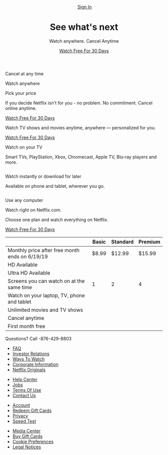 <html>
<head>
<meta charset="UTF-8">
<meta name="viewport" content ="width=device-width, initial-scale=1.0">
<script src="https://kit.fontawesome.com/f16558b854.js" crossorigin="anonymous"></script>
<link href="https://kit-free.fontawesome.com/releases/latest/css/free-v4-shims.min.css" media="all" rel="stylesheet">
<link href="https://kit-free.fontawesome.com/releases/latest/css/free-v4-font-face.min.css" media="all" rel="stylesheet">
<link href="https://kit-free.fontawesome.com/releases/latest/css/free.min.css" media="all" rel="stylesheet">
<link rel="stylesheet" href="css/styles.css">
<style type="text/css">:root span[data-component-type="s-ads-metrics"], :root script[src^="http://free-shoutbox.net/app/webroot/shoutbox/sb.php?shoutbox="] + #freeshoutbox_content, :root input[onclick^="window.open('http://www.friendlyduck.com/"], :root input[onclick^="window.open('http://www.FriendlyDuck.com/"], :root iframe[src^="http://static.mozo.com.au/strips/"], :root iframe[name^="google_ads_iframe"], :root iframe[id^="google_ads_iframe"], :root div[role="navigation"] + c-wiz > div > .kxhcC, :root div[jscontroller="U835zd"] + c-wiz[jsrenderer="YnuqN"], :root div[itemtype="http://www.schema.org/WPAdBlock"], :root div[id^="zergnet-widget"], :root div[id^="yandex_ad"], :root div[id^="tms-ad-dfp-"], :root div[id^="q1-adset-"], :root div[id^="mainads"], :root div[id^="google_dfp_"], :root div[id^="google_ads_iframe_"], :root div[id^="dmRosAdWrapper"], :root div[id^="div_openx_ad_"], :root div[id^="div-gpt-ad"], :root div[id^="div-adtech-ad-"], :root div[id^="div-ads-"], :root div[id^="dfp-ad-"], :root div[id^="crt-"][style], :root div[id^="cns_ads_"], :root div[id^="block-views-topheader-ad-block-"], :root div[id^="advt-"], :root div[id^="adspot-"], :root div[itemtype="http://schema.org/WPAdBlock"], :root div[id^="ads300_600-widget"], :root div[id^="ads300_100-widget"], :root div[id^="ads250_250-widget"], :root div[id^="adrotate_widgets-"], :root div[id^="ad_script_"], :root div[id^="ad_rect_"], :root div[id^="ad_position_"], :root div[id^="ad_head_celtra_"], :root div[id^="ad_bigbox_"], :root div[id^="ad-position-"], :root div[id^="ad-div-"], :root div[data-role="sidebarAd"], :root div[data-mediatype="advertising"], :root div[data-id-advertdfpconf], :root div[data-flt-ve="sponsored_search_ads"], :root div[data-adunit-path], :root div[class^="proadszone-"], :root div[class^="pane-google-admanager-"], :root div[class^="largeRectangleAd_"], :root a[href^="http://www.123-reg.co.uk/affiliate2.cgi"], :root div[class^="index_adBeforeContent_"], :root a[href^="http://www.paddypower.com/?AFF_ID="], :root div[class^="block-openx-"], :root div[id^="lazyad-"], :root #rhs_block > ol > .rhsvw > .kp-blk > .xpdopen > ._OKe > ol > ._DJe > .luhb-div, :root div[class^="advertisement-desktop"], :root div[class^="SponsoredAds"], :root a[href^="http://bodelen.com/"], :root a[href*=".fwd28.com/"], :root div[class^="Display_displayAd"], :root a[href^="http://www.fbooksluts.com/"], :root a[href^="https://weedzy.co.uk/"][href*="&utm_"], :root div[class^="Directory__footerAds"], :root div[class^="BlockAdvert-"], :root div[class*="-storyBodyAd-"], :root div[class$="dealnews"] > .dealnews, :root aside[itemtype="https://schema.org/WPAdBlock"], :root a[href^="http://bestorican.com/"], :root aside[id^="tn_ads_widget-"], :root a[href*=".orange2258.com/"], :root aside[id^="adrotate_widgets-"], :root amp-ad-custom, :root a[target="_blank"][onmousedown="this.href^='http://paid.outbrain.com/network/redir?"], :root a[onmousedown^="this.href='http://staffpicks.outbrain.com/network/redir?"][target="_blank"] + .ob_source, :root a[href^="http://affiliates.score-affiliates.com/"], :root a[onmousedown^="this.href='http://paid.outbrain.com/network/redir?"][target="_blank"] + .ob_source, :root ad-desktop-sidebar, :root a[onclick*="//m.economictimes.com/etmack/click.htm"], :root a[href^="https://go.ad2up.com/"], :root a[href^="https://zononi.com/"], :root a[href^="https://www.what-sexdating.com/"], :root a[href^="https://www.travelzoo.com/oascampaignclick/"], :root a[href^="https://www.popads.net/users/"], :root a[href^="https://www.passeura.com/"], :root a[href^="https://www.oboom.com/ref/"], :root DFP-AD, :root a[href^="https://www.incredimail.com/?id"], :root a[href^="https://www.iclwy.xyz/"], :root a[href^="https://freeadult.games/"], :root a[href^="https://www.hotgirls4fuck.com/"], :root .mw > #rcnt > #center_col > #taw > #tvcap > .c, :root a[href^="https://www.googleadservices.com/pagead/aclk?"], :root a[href^="http://servicegetbook.net/"], :root a[href^="https://dediseedbox.com/clients/aff.php?"], :root a[href^="https://www.get-express-vpn.com/offer/"], :root a[href^="https://www.financeads.net/tc.php?"], :root a[href^="http://click.plista.com/pets"], :root a[href^="https://www.dsct1.com/"], :root a[href^="https://www.clicktraceclick.com/"], :root a[href^="https://www.camyou.com/?cam="][href*="&track="], :root a[href^="https://www.camsoda.com/enter.php?id="], :root a[href^="https://k2s.cc/pr/"], :root a[href^="https://www.brazzersnetwork.com/landing/"], :root a[href^="http://at.atwola.com/"], :root a[href^="https://www.bebi.com"], :root aside[id^="div-gpt-ad"], :root a[href^="https://www.awin1.com/cread.php?awinaffid="], :root a[href^="http://tezfiles.com/pr/"], :root a[href^="https://www.adultempire.com/"][href*="?partner_id="], :root a[href^="https://www.adskeeper.co.uk/"], :root a[href^="https://windscribe.com/promo/"], :root a[href^="https://watchmygirlfriend.tv/"], :root a[href^="https://vod09197d7.club/"], :root a[href^="https://uncensored3d.com/"], :root a[href^="https://trust.zone/go/r.php?RID="], :root a[href^="https://trklvs.com/"], :root a[href^="https://tracking.gitads.io/"], :root a[href^="http://www.socialsex.com/"], :root a[href^="https://track.ultravpn.com/"], :root a[href^="https://track.trkinator.com/"], :root div[class^="awpcp-random-ads"], :root a[href^="https://www.securegfm.com/"], :root a[href^="https://track.healthtrader.com/"], :root a[href^="https://track.afftck.com/"], :root a[href^="http://api.content.ad/"], :root a[href*=".adform.net/"], :root a[href^="https://tour.mrskin.com/"], :root a[href^="https://torguard.net/aff.php"] > img, :root a[href^="http://mo8mwxi1.com/"], :root a[href^="https://tc.tradetracker.net/"] > img, :root [href*=".etracking.pro"], :root a[href^="http://www.firstload.de/affiliate/"], :root a[href^="http://6kup12tgxx.com/"], :root a[href^="https://t.hrtye.com/"], :root a[href^="https://syndication.exoclick.com/splash.php?"], :root a[href^="https://servedbyadbutler.com/"], :root div[class^="Ad__bigBox"], :root a[href*="/adServe/banners?"], :root a[href^="https://secure.bstlnk.com/"], :root a[href*="delivery.trafficfabrik.com"], :root a[href^="http://bc.vc/?r="], :root a[href^="https://retiremely.com/"], :root a[href^="http://tc.tradetracker.net/"] > img, :root a[href^="https://redirect.ero-advertising.com/"], :root a[href^="https://pubads.g.doubleclick.net/"], :root div[class^="ad_position_"], :root a[href^="https://prf.hn/click/"][href*="/adref:"], :root a[href^="https://porngames.adult/?SID="], :root a[href^="https://offerforge.net/"], :root a[href^="https://www.nudeidols.com/cams/"], :root a[href^="http://www.uniblue.com/cm/"], :root a[href^="https://mk-cdn.net/"], :root a[href^="http://www.gamebookers.com/cgi-bin/intro.cgi?"], :root a[href^="https://mk-ads.com/"], :root a[href^="http://bcntrack.com/"], :root .gbfwa > div[class$="_item"], :root a[href^="https://www.im88trk.com/"], :root a[href^="http://track.adform.net/"], :root a[href^="https://medleyads.com/"], :root a[href^="https://mcdlks.com/"], :root a[href^="https://www.goldenfrog.com/vyprvpn?offer_id="][href*="&aff_id="], :root a[href^="https://landing.brazzersnetwork.com/"], :root a[href^="https://land.rk.com/landing/"], :root a[href^="https://juicyads.in/"], :root a[href^="https://jmp.awempire.com/"], :root .GPMV2XEDA2 > .GPMV2XEDP1 > .GPMV2XEDJBB, :root div[class^="backfill-taboola-home-slot-"], :root a[href^="https://incisivetrk.cvtr.io/click?"], :root div[class^="Ad__adContainer"], :root a[href^="https://ilovemyfreedoms.com/"][href*="?affiliate_id="], :root a[href^="http://wopertific.info/"], :root a[href^="https://iactrivago.ampxdirect.com/"], :root div[class^="hp-ad-rect-"], :root a[href^="https://go.trkclick2.com/"], :root a[href^="https://go.stripchat.com/"][href*="&campaignId="], :root a[href^="https://go.onclasrv.com/"], :root a[href^="https://go.hpyrdr.com/"], :root a[href^="http://trk.mdrtrck.com/"], :root a[href^="https://googleads.g.doubleclick.net/pcs/click"], :root a[href^="http://us.marketgid.com"], :root a[href^="https://fleshlight.sjv.io/"], :root a[href^="https://farm.plista.com/pets"], :root a[href^="https://easygamepromo.com/ef/custom_affiliate/"], :root a[href^="https://dltags.com/"], :root a[href^="https://clickadilla.com/"], :root a[href^="https://chaturbate.com/affiliates/"], :root AD-TRIPLE-BOX, :root a[href^="https://bs.serving-sys.com"], :root a[href^="https://blackorange.go2cloud.org/"], :root a[onmousedown^="this.href='/wp-content/embed-ad-content/"], :root a[href^="https://go.cmrdr.com/"], :root .GB3L-QEDGY .GB3L-QEDF- > .GB3L-QEDE-, :root a[href^="https://chaturbate.jjgirls.com/"][href*="?tour="], :root a[href^="https://betway.com/"][href*="&a="], :root div[id^="ADV-SLOT-"], :root a[href^="https://badoinkvr.com/"], :root a[href^="https://awejmp.com/"], :root a[href^="http://syndication.exoclick.com/"], :root a[href^="https://awecrptjmp.com/"], :root a[href^="https://adultfriendfinder.com/go/page/landing"], :root div[data-spotim-slot], :root a[href^="https://adsrv4k.com/"], :root a[href^="https://is.ltroute.com/"], :root a[href^="https://adserver.adreactor.com/"], :root a[href^="https://keep2share.cc/pr/"], :root a[href^="https://adclick.g.doubleclick.net/"], :root a[href^="https://ads.trafficpoizon.com/"], :root a[href^="https://ads.ad4game.com/"], :root a[href^="http://ads.affbuzzads.com/"], :root a[href^="https://m.do.co/c/"] > img, :root a[href^="http://record.betsafe.com/"], :root a[href^="https://awentw.com/"], :root a[href^="https://landing1.brazzersnetwork.com"], :root a[href^="https://ad13.adfarm1.adition.com/"], :root a[href^="https://ad.doubleclick.net/"], :root a[href^="https://aaucwbe.com/"], :root a[href^="https://secure.cbdpure.com/aff/"], :root a[href^="https://a.adtng.com/"], :root a[href^="http://adexprt.me/"], :root a[href^="https://8a1ccf65f2b1302.com/"], :root a[href^="http://zevera.com/afi.html"], :root a[href^="http://yads.zedo.com/"], :root .inlineNewsletterSubscription + .inlineNewsletterSubscription div[class$="_item"], :root a[href^="http://xtgem.com/click?"], :root a[href^="http://wxdownloadmanager.com/dl/"], :root a[href^="https://content.oneindia.com/www/delivery/"], :root a[href^="http://www.yourfuckbook.com/?"], :root a[href^="http://www.zergnet.com/i/"], :root [href*="//go2page.net"], :root a[href^="http://www.xmediaserve.com/"], :root div[class^="AdEmbeded__AddWrapper"], :root a[href^="http://www.usearchmedia.com/signup?"], :root a[href^="http://adf.ly/?id="], :root a[href^="http://www.urmediazone.com/signup"], :root a[href^="https://affiliates.bet-at-home.com/processing/"], :root a[href^="http://ad.au.doubleclick.net/"], :root a[href^="http://www.torntv-downloader.com/"], :root .ra[align="right"][width="30%"], :root a[href^="http://www.tirerack.com/affiliates/"], :root a[href^="http://www.text-link-ads.com/"], :root a[href^="https://track.clickmoi.xyz/"], :root div[data-native_ad], :root a[href^="http://vo2.qrlsx.com/"], :root a[href^="http://www.terraclicks.com/"], :root a[href^="http://www.streamtunerhd.com/signup?"], :root a[href^="//srv.buysellads.com/"], :root a[href^="https://deliver.ptgncdn.com/"], :root a[href^="//oardilin.com/"], :root a[href^="http://www.streamate.com/exports/"], :root a[target="_blank"][href^="http://api.taboola.com/"], :root a[href^="http://www.sfippa.com/"], :root a[href^="https://www.oboom.com/ad/"], :root a[href^="http://ad-apac.doubleclick.net/"], :root a[href^="http://www1.clickdownloader.com/"], :root .mod > ._jH + .rscontainer, :root #center_col > #main > .dfrd > .mnr-c > .c._oc._zs, :root a[href^="http://www.sex.com/videos/?utm_"], :root a[href^="https://explore.findanswersnow.net/"], :root a[href^="http://www.sex.com/pics/?utm_"], :root a[href^="http://c.ketads.com/"], :root a[href^="http://duckcash.eu/"], :root a[href^="http://www.sex.com/?utm_"], :root a[href^="http://server.cpmstar.com/click.aspx?poolid="], :root a[href^="http://www.securegfm.com/"], :root #rhs_block .mod > .gws-local-hotels__booking-module, :root a[href^="http://www.roboform.com/php/land.php"], :root a[href^="http://www.richducks.com/"], :root a[href^="https://www.friendlyduck.com/AF_"], :root a[href^="https://squren.com/rotator/?atomid="], :root a[href^="http://www.revenuehits.com/"], :root a[href^="http://www.coiwqe.site/"], :root a[href^="http://www.plus500.com/?id="], :root a[href^="http://go.mobisla.com/"], :root .trc_rbox_div .syndicatedItem, :root a[href^="https://secure.adnxs.com/clktrb?"], :root a[href^="http://www.pinkvisualpad.com/?revid="], :root a[href^="https://members.linkifier.com/public/affiliateLanding?refCode="], :root a[href^="http://www.pinkvisualgames.com/?revid="], :root aside[id^="advads_ad_widget-"], :root a[href^="https://topoffers.com/"][href*="/?pid="], :root a[href^="http://www.on2url.com/app/adtrack.asp"], :root a[href^="http://www.myvpn.pro/"], :root a[href^="http://www.myfreecams.com/?co_id="][href*="&track="], :root div[id^="gtm-ad-"], :root a[href^="http://www.my-dirty-hobby.com/?sub="], :root a[href^="http://www.moneyducks.com/"], :root iframe[src*="mellowads.com"], :root a[href^="http://www.seekbang.com/cs/"], :root a[href^="http://bs.serving-sys.com/"], :root a[href^="http://www.menaon.com/installs/"], :root a[href^="http://adtransfer.net/"], :root a[href^="https://www.spyoff.com/"], :root a[href^="http://www.linkbucks.com/referral/"], :root a[href^="http://www.incredimail.com/?id="], :root a[href^="http://onclickads.net/"], :root a[href^="http://www.incredimail.com/?id"], :root div[id^="ezoic-pub-ad"], :root a[href^="http://www.ragazzeinvendita.com/?rcid="], :root a[href^="http://www.graboid.com/affiliates/"], :root #cnt #center_col > #res > #topstuff > .ts, :root a[href^="http://www.getyourguide.com/?partner_id="], :root a[href^="http://www.friendlyduck.com/AF_"], :root a[href^="http://www.friendlyadvertisements.com/"], :root a[href^="http://www.fpcTraffic2.com/blind/in.cgi?"], :root a[href^="http://www.fleshlight.com/"], :root a[href^="http://www.flashx.tv/downloadthis"], :root a[href^="http://www.firstload.com/affiliate/"], :root a[style="display:block;width:300px;min-height:250px"][href^="http://li.cnet.com/click?"], :root #MAIN.ShowTopic > .ad, :root a[href^="http://www.ducksnetwork.com/"], :root a[href^="https://click.plista.com/pets"], :root a[href*=".approvallamp.club/"], :root a[href^="http://www.downloadweb.org/"], :root div[class^="gemini-ad"], :root a[href^="http://secure.cbdpure.com/aff/"], :root a[href^="https://trafficmedia.center/"], :root a[href^="http://www.downloadthesefiles.com/"], :root a[href^="http://www.downloadplayer1.com/"], :root a[href*=".ichlnk.com/"], :root a[href^="http://www.myfreepaysite.com/sfw_int.php?aid"], :root a[href^="http://www.dealcent.com/register.php?affid="], :root a[href^="http://www.clkads.com/adServe/"], :root a[href^="http://www.bet365.com/"][href*="&affiliate="], :root a[href^="http://fusionads.net"], :root a[href^="http://www.cash-duck.com/"], :root .trc_rbox_border_elm .syndicatedItem, :root a[href^="http://www.badoink.com/go.php?"], :root a[href^="http://www.babylon.com/welcome/index?affID"], :root a[href^="http://www.amazon.co.uk/exec/obidos/external-search?"], :root a[href^="http://www.afgr3.com/"], :root a[href^="http://srvpub.com/"], :root a[href^="https://cpmspace.com/"], :root a[href^="http://www.afgr2.com/"], :root div[id^="drudge-column-ads-"], :root a[href^="http://www.adxpansion.com"], :root iframe[id^="google_ads_frame"], :root a[href^="http://www.greenmangaming.com/?tap_a="], :root a[href^="http://www.adultdvdempire.com/?partner_id="][href*="&utm_"], :root a[href^="http://www.adskeeper.co.uk/"], :root a[href^="https://transfer.xe.com/signup/track/redirect?"], :root .mw > #rcnt > #center_col > #taw > .c, :root a[href^="https://sexdatingz.live/"], :root a[href*=".cfm?fp="][href*="&prvtof="], :root a[href^="http://wgpartner.com/"], :root a[href^="http://webtrackerplus.com/"], :root a[href^="http://webgirlz.online/landing/"], :root a[href^="http://web.adblade.com/"], :root a[href^="https://bullads.net/get/"], :root a[href^="https://my-movie.club/"], :root a[href^="https://adhealers.com/"], :root a[href^="http://www.duckcash.eu/"], :root a[href^="http://adserver.adreactor.com/"], :root a[href^="http://uploaded.net/ref/"], :root a[href*="//ridingintractable.com/"], :root a[href^="http://ad.doubleclick.net/"], :root a[href^="http://ul.to/ref/"], :root a[href^="https://understandsolar.com/signup/?lead_source="][href*="&tracking_code="], :root a[href^="https://www.mrskin.com/tour"], :root a[href^="https://www.arthrozene.com/"][href*="?tid="], :root a[href^="http://track.trkvluum.com/"], :root a[href^="http://tour.mrskin.com/"], :root a[href^="http://tour.affbuzzads.com/"], :root a[href^="http://www.bitlord.me/share/"], :root a[href^="http://www.down1oads.com/"], :root a[href^="http://t.wowtrk.com/"], :root a[href^="https://refpaano.host/"], :root a[href^="http://t.mdn2015x3.com/"], :root div[class^="AdhesionAd_"], :root a[href^="http://t.mdn2015x2.com/"], :root a[href^="http://www.friendlyquacks.com/"], :root a[href^="http://bluehost.com/track/"], :root a[href^="http://www.download-provider.org/"], :root a[href^="http://traffic.tc-clicks.com/"], :root a[href^="http://spygasm.com/track?"], :root a[href^="http://adserving.unibet.com/"], :root a[href^="http://www.cdjapan.co.jp/aff/click.cgi/"], :root a[href^="http://www.wantstraffic.com/"], :root a[href^="http://www.hibids10.com/"], :root a[href^="http://www.fducks.com/"], :root a[href^="http://adsrv.keycaptcha.com"], :root a[href^="http://serve.williamhill.com/promoRedirect?"], :root a[href^="http://pubads.g.doubleclick.net/"], :root a[href^="https://ad.atdmt.com/"], :root a[href^="http://semi-cod.com/clicks/"], :root div[role="navigation"] + c-wiz > script + div > .kxhcC, :root a[href^="http://see-work.info/"], :root a[href^="https://uncensored.game/"], :root a[href^="http://secure.hostgator.com/~affiliat/"], :root a[href^="https://chaturbate.com/in/?track="], :root a[href^="http://searchtabnew.com/"], :root a[href^="http://refpaano.host/"], :root a[href^="http://pan.adraccoon.com?"], :root a[href^="https://ads-for-free.com/click.php?"], :root a[href^="https://paid.outbrain.com/network/redir?"], :root a[href^="http://refer.webhostingbuzz.com/"], :root AD-SLOT, :root #rhs_block > #mbEnd, :root a[href^="http://promos.bwin.com/"], :root a[href^="http://play4k.co/"], :root [onclick*="content.ad/"], :root a[href^="//4c7og3qcob.com/"], :root div[id^="ad-gpt-"], :root a[href^="http://partner.sbaffiliates.com/"], :root a[href^="https://spygasm.com/track?"], :root a[href^="http://papi.mynativeplatform.com:80/pub2/"], :root #cnt #center_col > #taw > #tvcap > .c._oc._Lp, :root a[href^="http://cdn.adstract.com/"], :root a[href^="http://buysellads.com/"], :root a[href^="http://n217adserv.com/"], :root a[href^="http://n.admagnet.net/"], :root a[href^="http://mob1ledev1ces.com/"], :root #rhswrapper > #rhssection[border="0"][bgcolor="#ffffff"], :root [id*="MGWrap"], :root a[href*="pussl3.com"], :root a[href^="https://track.52zxzh.com/"], :root a[href^="https://bnsjb1ab1e.com/"], :root a[href^="http://marketgid.com"], :root a[href^="http://secure.signup-page.com/"], :root div[data-crl="true"][data-id^="CarouselPLA-"], :root a[href^="http://linksnappy.com/?ref="], :root a[href^="http://keep2share.cc/pr/"], :root .widget-pane-section-result[data-result-ad-type], :root a[href^="http://imads.integral-marketing.com/"], :root [href*=".trackout.business"], :root a[href^="http://liversely.com/"], :root a[href^="http://tracking.toroadvertising.com/"], :root a[href*="?adlivk="][href*="&refer="], :root a[href^="http://https://www.get-express-vpn.com/offer/"], :root a[href^="http://guideways.info/"], :root a[href^="http://goldmoney.com/?gmrefcode="], :root .commercial-unit-mobile-top .jackpot-main-content-container > .UpgKEd + .nZZLFc > div > .vci, :root a[href^="http://go.trafficshop.com/"], :root a[href*=".adk2x.com/"], :root ADS-RIGHT, :root a[href^="http://go.seomojo.com/tracking202/"], :root #rhs_block > .ts[cellspacing="0"][cellpadding="0"][style="padding:0"], :root a[href^="http://go.oclaserver.com/"], :root bottomadblock, :root a[href^="http://go.ad2up.com/"], :root a[href^="http://galleries.securewebsiteaccess.com/"], :root a[href^="http://sharesuper.info/"], :root a[href^="http://fileloadr.com/"], :root a[href^="https://track.bruceads.com/"], :root a[href^="http://www.affiliates1128.com/processing/"], :root a[data-redirect^="this.href='http://paid.outbrain.com/network/redir?"], :root a[href^="http://ffxitrack.com/"], :root a[href^="http://eclkmpsa.com/"], :root a[href^="http://look.djfiln.com/"], :root a[href^="http://feedads.g.doubleclick.net/"], :root a[href^="http://farm.plista.com/pets"], :root a[href^="http://www.clickansave.net/"], :root a[href^="http://extra.bet365.com/"][href*="?affiliate="], :root FBS-AD, :root a[href^="http://ethfw0370q.com/"], :root a[href^="http://www.firstclass-download.com/"], :root div[id^="YFBMSN"], :root a[href^="http://install.securewebsiteaccess.com/"], :root a[data-url^="http://paid.outbrain.com/network/redir?"] + .author, :root a[href^="http://hyperlinksecure.com/go/"], :root div > [class][onclick*=".updateAnalyticsEvents"], :root a[href^="https://gogoman.me/"], :root a[href^="http://www.adbrite.com/mb/commerce/purchase_form.php?"], :root a[href^="http://freesoftwarelive.com/"], :root a[href^="http://engine.newsmaxfeednetwork.com/"], :root a[href^="http://elitefuckbook.com/"], :root a[href^="http://earandmarketing.com/"], :root a[href^="//www.mgid.com/"], :root a[href^="https://flirtaescopa.com/"], :root a[href^="http://pokershibes.com/index.php?ref="], :root a[href^="http://lp.ezdownloadpro.info/"], :root a[href^="http://dwn.pushtraffic.net/"], :root .GFYY1SVD2 > .GFYY1SVC2 > .GFYY1SVF5, :root img[alt^="Fuckbook"], :root a[href^="http://adrunnr.com/"], :root a[href^="http://lp.ncdownloader.com/"], :root a[href^="http://www.webtrackerplus.com/"], :root a[href^="http://download-performance.com/"], :root a[href^="http://down1oads.com/"], :root a[href^="https://gghf.mobi/"], :root a[href*=".qertewrt.com/"], :root a[href^="http://dftrck.com/"], :root a[href^="http://databass.info/"], :root a[href^="//awejmp.com/"], :root a[href^="http://d2.zedo.com/"], :root a[href*=".mfroute.com/"], :root a[href^="http://igromir.info/"], :root a[href*="=exoclick"], :root a[href^="http://a63t9o1azf.com/"], :root a[href^="http://cpaway.afftrack.com/"], :root a[href^="http://clkmon.com/adServe/"], :root a[href^="http://clickserv.sitescout.com/"], :root a[href^="http://clickandjoinyourgirl.com/"], :root .ch[onclick="ga(this,event)"], :root a[href^="http://chaturbate.com/affiliates/"], :root [href^="http://advertisesimple.info/"], :root a[href^="http://cdn3.adexprts.com/"], :root div[class^="ad_border_"], :root a[href^="//5e1fcb75b6d662d.com/"], :root a[href^="http://campaign.bharatmatrimony.com/cbstrack/"], :root div[id^="ad-cid-"], :root a[href^="http://cdn.adsrvmedia.net/"], :root a[href^="http://mgid.com/"], :root a[href^="http://cinema.friendscout24.de?"], :root a[href^="http://casino-x.com/?partner"], :root div[class^="ads-partner-"], :root a[href^="http://campaign.bharatmatrimony.com/track/"], :root div[data-adunit], :root #center_col > #taw > #tvcap > .rscontainer, :root a[href^="http://contractallsticker.net/"], :root .commercial-unit-desktop-rhs > .iKidV > .Ee92ae + .P2mpm + .hp3sk, :root a[href^="http://c.jumia.io/"], :root a[href^="http://c.actiondesk.com/"], :root div[class^="AdBannerWrapper-"], :root a[href^="https://www.mypornstarcams.com/landing/click/"], :root a[href^="http://media.paddypower.com/redirect.aspx?"], :root a[href^="http://www.brightwheel.info/"], :root a[href^="http://betahit.click/"], :root [lazy-ad="leftthin_banner"], :root a[href*=".opskln.com/"], :root a[href^="https://rev.adsession.com/"], :root div[id^="acm-ad-tag-"], :root a[href^="http://tracking.deltamediallc.com/"], :root a[href^="http://azmobilestore.co/"], :root #assetsListings[style="display: block;"], :root a[href^="http://bestchickshere.com/"], :root a[href^="http://bcp.crwdcntrl.net/"], :root a[href^="https://porndeals.com/?track="], :root a[href^="http://finaljuyu.com/"], :root a[href^="http://adprovider.adlure.net/"], :root a[href^="http://banners.victor.com/processing/"], :root a[href^="https://playuhd.host/"], :root [src^="/Redirect.a2b?"], :root div[class*="_AdInArticle_"], :root a[href^="http://y1jxiqds7v.com/"], :root a[href^="http://taboola-"][href*="/redirect.php?app.type="], :root a[href*=".clksite.com/"], :root a[href^="http://b.bestcompleteusa.info/"], :root a[href^="http://aff.ironsocket.com/"], :root a[href^="http://www.ireel.com/signup?ref"], :root a[href^="https://www.firstload.com/affiliate/"], :root a[href^="http://adultgames.xxx/"], :root a[href^="http://adtrackone.eu/"], :root div[id^="traffective-ad-"], :root a[href^="http://adtrack123.pl/"], :root a[href^="http://see.kmisln.com/"], :root a[href^="http://greensmoke.com/"], :root #flowplayer > div[style="position: absolute; width: 300px; height: 275px; left: 222.5px; top: 85px; z-index: 999;"], :root .vi-lb-placeholder[title="ADVERTISEMENT"], :root a[href^="http://join3.bannedsextapes.com/track/"], :root a[data-url^="http://paid.outbrain.com/network/redir?"], :root a[href^="https://www.adxtro.com/"], :root a[href^="http://www.gfrevenge.com/landing/"], :root a[href^="http://adserver.adtechus.com/"], :root a[href^="http://ads2.williamhill.com/redirect.aspx?"], :root a[href^="http://www.duckssolutions.com/"], :root a[href^="http://ads.betfair.com/redirect.aspx?"], :root a[href^="http://adlev.neodatagroup.com/"], :root a[href^="http://adfarm.mediaplex.com/"], :root [id^="adframe_wrap_"], :root a[href^="http://adclick.g.doubleclick.net/"], :root a[href^="http://www.freefilesdownloader.com/"], :root a[href^="https://mob1ledev1ces.com/"], :root div[id^="proadszone-"], :root a[href^="http://record.sportsbetaffiliates.com.au/"], :root a[href^="http://9nl.es/"], :root a[href^="http://affiliate.glbtracker.com/"], :root a[href^="http://anonymous-net.com/"], :root a[href^="http://ad.yieldmanager.com/"], :root div[id^="ads300_250-widget"], :root a[href^="http://aflrm.com/"], :root a[href^=" http://n47adshostnet.com/"], :root a[href^="http://wct.link/"], :root a[href^="http://ad-emea.doubleclick.net/"], :root .ob_container .item-container-obpd, :root a[href^="http://click.payserve.com/"], :root c-wiz[jsrenderer="YnuqN"] > div > div > .Rn1jbe, :root #rhs_block .xpdopen > ._OKe > div > .mod > ._yYf, :root .rscontainer > .ellip, :root a[href^="http://a.adquantix.com/"], :root a[href^="http://googleads.g.doubleclick.net/pcs/click"], :root a[href^="http://fsoft4down.com/"], :root .__zinit .__y_item, :root a[href^="http://online.ladbrokes.com/promoRedirect?"], :root a[href^="http://4c7og3qcob.com/"], :root a[href^="http://www.hitcpm.com/"], :root a[href^="http://45eijvhgj2.com/"], :root a[href^="http://3wr110.net/"], :root div[class^="adbanner_"], :root a[href^="http://1phads.com/"], :root a[href^="https://fonts.fontplace9.com/"], :root a[href^="http://affiliate.coral.co.uk/processing/"], :root a[href^="//www.pd-news.com/"], :root a[href^="https://t.mobtya.com/"], :root a[href^="//voyeurhit.com/cs/"], :root a[onmousedown^="this.href='https://paid.outbrain.com/network/redir?"][target="_blank"] + .ob_source, :root a[href^="https://deliver.tf2www.com/"], :root a[href^="//porngames.adult/?SID="], :root a[href^="https://earandmarketing.com/"], :root a[href^="http://cdn3.adbrau.com/"], :root a[href^="https://chaturbate.xyz/"], :root a[href^="//mob1ledev1ces.com/"], :root a[href^="//zenhppyad.com/"], :root a[href^="//nlkdom.com/"], :root a[href^="//ads.ad-center.com/"], :root a[href*=".red90121.com/"], :root div[id^="sticky_ad_"], :root a[href^="//look.djfiln.com/"], :root a[href^="http://hpn.houzz.com/"], :root #mn #center_col > div > h2.spon:first-child, :root .plistaList > .plista_widget_underArticle_item[data-type="pet"], :root a[href^="//jsmptjmp.com/"], :root a[href^="http://www.liutilities.com/"], :root a[href^="//go.onclasrv.com/"], :root a[href^="https://goraps.com/"], :root [id^="bunyad_ads_"], :root .trc_rbox .syndicatedItem, :root a[href^="http://cwcams.com/landing/click/"], :root a[href^="http://affiliates.pinnaclesports.com/processing/"], :root a[href^="http://get.slickvpn.com/"], :root a[href^="//api.ad-goi.com/"], :root a[href^="//88d7b6aa44fb8eb.com/"], :root a[href^="//4f6b2af479d337cf.com/"], :root a[href^="//40ceexln7929.com/"], :root a[href^="http://pwrads.net/"], :root [href*=".mclick.net"], :root a[href^="//00ae8b5a9c1d597.com/"], :root a[href*="onclkds."], :root div[id^="adfox_"], :root a[href^="http://k2s.cc/code/"], :root .ra[width="30%"][align="right"] + table[width="70%"][cellpadding="0"], :root a[href*="//bongacams.com/track?"], :root a[data-oburl^="http://paid.outbrain.com/network/redir?"], :root a[href*="mfroute.com/"], :root a[href*=".smartadserver.com"], :root .rhsvw[style="background-color:#fff;margin:0 0 14px;padding-bottom:1px;padding-top:1px;"], :root div[class^="lifeOnwerAd"], :root [onclick^="window.open('window.open('//delivery.trafficfabrik.com/"], :root #rhs_block > script + .c._oc._Ve.rhsvw, :root a[href*="emprestimo.eu"], :root a[href^="http://www.quick-torrent.com/download.html?aff"], :root a[href*="=Adtracker"], :root a[href^="http://amzn.to/"] > img[src^="data"], :root a[href*="//bongacams2.com/track?"], :root iframe[src^="http://ad.yieldmanager.com/"], :root a[href^="http://www.fonts.com/BannerScript/"], :root a[href^="//bwnjijl7w.com/"], :root a[onmousedown^="this.href='https://paid.outbrain.com/network/redir?"][target="_blank"], :root a[href*="//3wr110.xyz/"], :root #center_col > div[style="font-size:14px;margin-right:0;min-height:5px"] > div[style="font-size:14px;margin:0 4px;padding:1px 5px;background:#fff8e7"], :root a[href^="https://tracking.truthfinder.com/?a="], :root a[href*=".purple6401.com/"], :root div[aria-label="Ads"], :root a[href^="http://landingpagegenius.com/"], :root a[href^="https://giftsale.co.uk/?utm_"], :root a[href*=".inclk.com/"], :root a[href*=".frtyl.com/"], :root [href^="https://get-download.club/"], :root a[href^="http://codec.codecm.com/"], :root a[href*="/cmd.php?ad="], :root a[href^="http://www.bet365.com/"][href*="?affiliate="], :root a[href^="http://deloplen.com/afu.php?zoneid="], :root a[href*=".clkcln.com/"], :root a[href*=".allsports4you.club"], :root a[href^="http://stateresolver.link/"], :root a[href^="http://k2s.cc/pr/"], :root a[href^="https://www.pornhat.com/"][rel="nofollow"], :root topadblock, :root a[href^="http://paid.outbrain.com/network/redir?"], :root a[data-obtrack^="http://paid.outbrain.com/network/redir?"], :root #mn div[style="position:relative"] > #center_col > div > ._dPg, :root a[href$="/vghd.shtml"], :root a[href^="http://liversely.net/"], :root div[data-subscript="Advertising"], :root a[data-widget-outbrain-redirect^="http://paid.outbrain.com/network/redir?"], :root #center_col > #taw > #tvcap > .cu-container > .commercial-unit-desktop-top, :root a[href^="https://meet-to-fuck.com/tds"], :root a[data-redirect^="http://click.plista.com/pets"], :root [onclick^="window.open('https://www.brazzersnetwork.com/landing/"], :root #ads > .dose > .dosesingle, :root #center_col > #resultStats + div[style="border:1px solid #dedede;margin-bottom:11px;padding:5px 7px 5px 6px"], :root a[href*=".intab.fun/"], :root div[class^="index_displayAd_"], :root a[href^="http://www.1clickdownloader.com/"], :root [onclick^="window.open('http://adultfriendfinder.com/search/"], :root #center_col > #resultStats + #tads, :root a[href^="http://rekoverr.com/"], :root a[href^="http://adserver.adtech.de/"], :root a[href^="http://www.sexgangsters.com/?pid="], :root [lazy-ad="leftbottom_banner"], :root [href^="https://IS.ltroute.com/"], :root a[href^="http://data.committeemenencyclopedicrepertory.info/"], :root [href^="http://www.xiloy.site/"], :root a[href*=".udncoeln.com/"], :root [href*="//trackout.business"], :root a[href*=".irtyc.com/"], :root [href*="//mclick.net"], :root a[href^="http://hd-plugins.com/download/"], :root a[href^="http://NowDownloadAll.com"], :root a[href^="https://track.themadtrcker.com/"], :root [href*="//etracking.pro"], :root div[id^="ads120_600-widget"], :root a[href^="http://ads.ad-center.com/"], :root a[href*="/adrotate-out.php?"], :root #topstuff > #tads, :root .jobs-information-call-to-action + .jobs-information-call-to-action div[class$="_item"], :root [href*="//doubleclick-net.com"], :root a[href^="http://www.epicgameads.com/"], :root a[href^="http://cp.cbbp1.com"], :root a[href^="http://clicks.binarypromos.com/"], :root [data-ad-module], :root .__y_inner > .__y_item, :root a[href^="http://latestdownloads.net/download.php?"], :root .nrelate .nr_partner, :root [ad-id^="googlead"], :root a[href^="http://www.idownloadplay.com/"], :root .__ywl .__y_item, :root a[href*="deliver.trafficfabrik.com"], :root AMP-AD, :root AFS-AD, :root a[href^="//healthaffiliate.center/"], :root #mbEnd[cellspacing="0"][cellpadding="0"], :root div[id^="ad-server-"], :root a[href^="http://www.mysuperpharm.com/"], :root .GHOFUQ5BG2 > .GHOFUQ5BF2 > .GHOFUQ5BG5, :root a[href^="https://djtcollectorclub.org/"][href*="?affiliate_id="], :root a[href^="https://chaturbate.com/in/?tour="], :root .GFYY1SVE2 > .GFYY1SVD2 > .GFYY1SVG5, :root a[href*=".trust.zone"], :root .trc_related_container div[data-item-syndicated="true"], :root [id*="MarketGid"], :root a[href^="http://ads.expekt.com/affiliates/"], :root a[href^="http://www.liversely.net/"], :root a[href^="http://websitedhoome.com/"], :root a[href^="https://land.brazzersnetwork.com/landing/"], :root a[href^="http://mmo123.co/"], :root a[href^="http://www.TwinPlan.com/AF_"], :root .plistaList > .itemLinkPET, :root .rc-cta[data-target], :root [href^="https://maskip.co/"], :root a[href^="http://xads.zedo.com/"], :root div[id^="advads-"], :root .GJJKPX2N1 > .GJJKPX2M1 > .GJJKPX2P4, :root a[href^="http://reallygoodlink.extremefreegames.com/"], :root a[href^="https://trf.bannerator.com/"], :root a[data-redirect^="http://paid.outbrain.com/network/redir?"], :root a[href^="https://fileboom.me/pr/"], :root #center_col > #\5f Emc, :root [href*="//xml.revrtb.com/"], :root a[href^="http://refpa.top/"], :root .Mpopup + #Mad > #MadZone, :root #center_col > #res > #topstuff + #search > div > #ires > #rso > #flun, :root div[class^="adpubs-"], :root a[href*="ad2upapp.com/"], :root .icons-rss-feed + .icons-rss-feed div[class$="_item"], :root div[class^="local-feed-banner-ads"], :root .__yinit .__y_item, :root a[href^="https://gamescarousel.com/"], :root .ra[align="left"][width="30%"], :root a[href^="http://9amq5z4y1y.com/"], :root a[href^="https://secure.eveonline.com/ft/?aid="], :root td[valign="top"] > .mainmenu[style="padding:10px 0 0 0 !important;"], :root a[href*="get-express-vpn.xyz"], :root a[href^="https://t.hrtyj.com/"], :root a[href^="//go.vedohd.org/"], :root a[href^="https://www.nutaku.net/signup/landing/"], :root [href*=".go2page.net"], :root a[href^="http://www.bluehost.com/track/"] > img, :root div[id^="div_ad_stack_"], :root a[href^="https://adswick.com/"], :root a[href^="http://allaptair.club/"], :root a[data-nvp*="'trafficUrl':'https://paid.outbrain.com/network/redir?"], :root .mod > .gws-local-promotions__border, :root a[href^="http://www.mrskin.com/tour"], :root #resultspanel > #topads, :root p[id^="div-gpt-ad-"], :root #\5f _mom_ad_2, :root a[href^="https://www.iyalc.com/"], :root a[href^="http://www.myfreepaysite.com/sfw.php?aid"], :root a[href*="//bongacams5.com/track?"], :root a[href^=" http://www.sex.com/"][href*="&utm_"], :root div[id^="advads_"], :root div[class^="ResponsiveAd-"], :root #content > #center > .dose > .dosesingle, :root a[href^="//db52cc91beabf7e8.com/"], :root #\5f _mom_ad_12, :root a[onmousedown^="this.href='http://staffpicks.outbrain.com/network/redir?"][target="_blank"], :root a[href^="https://dynamicadx.com/"], :root a[href^="https://www.oneclickroot.com/?tap_a="] > img, :root .commercial-unit-mobile-top .jackpot-main-content-container > .UpgKEd + .nZZLFc > .vci, :root a[href*="a2g-secure.com"], :root .trc_rbox_div a[target="_blank"][href^="http://tab"], :root a[href^="http://adultfriendfinder.com/p/register.cgi?pid="], :root a[href*=".revimedia.com/"], :root #ssmiwdiv[jsdisplay], :root .lads[width="100%"][style="background:#FFF8DD"], :root a[href^="http://360ads.go2cloud.org/"], :root a[href^="http://z1.zedo.com/"], :root a[data-redirect^="https://paid.outbrain.com/network/redir?"], :root div[id^="dfp-slot-"], :root a[data-oburl^="https://paid.outbrain.com/network/redir?"], :root .__y_elastic .__y_item, :root div[class^="index_adAfterContent_"], :root a[href^="https://aff-ads.stickywilds.com/"], :root div[data-ad-underplayer], :root a[href^="http://www.easydownloadnow.com/"], :root a[href^="//medleyads.com/spot/"], :root #tads + div + .c, :root a[href^="http://www.installads.net/"], :root .GKJYXHBF2 > .GKJYXHBE2 > .GKJYXHBH5, :root div[class^="Ad__container"], :root #mn #center_col > div > h2.spon:first-child + ol:last-child, :root a[href^="https://iac.ampxdirect.com/"], :root a[href^="https://www.share-online.biz/affiliate/"], :root a[onmousedown^="this.href='http://paid.outbrain.com/network/redir?"][target="_blank"], :root a[href^="http://ads.sprintrade.com/"], :root a[href^="//z6naousb.com/"], :root a[href*=".adsrv.eacdn.com/"] > img, :root a[href*=".bang.com/"][href*="&aff="], :root a[href^="https://control.trafficfabrik.com/"], :root a[href^="https://traffic.bannerator.com/"], :root a[href^="https://track.adform.net/"], :root #mn div[style="position:relative"] > #center_col > ._Ak, :root a[href^="https://clixtrac.com/"], :root a[href^="http://campeeks.com/"][href*="&utm_"], :root #content > #right > .dose > .dosesingle, :root a[href^="http://popup.taboola.com/"], :root a[href^="//adbit.co/?a=Advertise&"], :root .ob_dual_right > .ob_ads_header ~ .odb_div, :root a[href^="http://www.affbuzzads.com/affiliate/"], :root .section-result[data-result-ad-type], :root .l-container > #fishtank, :root #flowplayer > div[style="z-index: 208; position: absolute; width: 300px; height: 275px; left: 222.5px; top: 85px;"], :root a[href^="http://www.twinplan.com/AF_"], :root a[href^="http://getlinksinaseconds.com/"], :root a[href^="http://espn.zlbu.net/"], :root a[href*="//promo-bc.com/track?"], :root a[href^="https://horny-pussies.com/tds"], :root a[href^="https://americafirstpolls.com/"], :root a[href^="http://findersocket.com/"], :root a[href^="http://www.afco2go.com/srv.php?"], :root a[href*="/servlet/click/zone?"], :root a[href^="https://track.totalav.com/"], :root [lazy-ad="top_banner"], :root a[href^="http://istri.it/?"], :root a[href^="http://s9kkremkr0.com/"], :root #main-content > [style="padding:10px 0 0 0 !important;"], :root a[href^="http://www.dl-provider.com/search/"], :root #atvcap + #tvcap > .mnr-c > .commercial-unit-mobile-top, :root a[href*="=adscript"], :root a[href^="https://adnetwrk.com/"], :root #main_col > #center_col div[style="font-size:14px;margin:0 4px;padding:1px 5px;background:#fff7ed"], :root [lazy-ad="lefttop_banner"], :root a[href^="https://www.g4mz.com/"], :root a[href^="http://intent.bingads.com/"], :root .__ywvr .__y_item, :root LEADERBOARD-AD, :root #header + #content > #left > #rlblock_left, :root a[href^="https://intrev.co/"], :root [id*="ScriptRoot"], :root a[href^="http://g1.v.fwmrm.net/ad/"], :root [href*=".doubleclick-net.com"], :root a[href^="http://vinfdv6b4j.com/"], :root a[href^="https://t.grtyi.com/"], :root a[href^="http://s5prou7ulr.com/"], :root #center_col > #taw > #tvcap > .commercial-unit-desktop-top, :root a[href*="5iclx7wa4q.com"], :root a[href^=" http://ads.ad-center.com/"], :root #rhs_block .mod > .luhb-div > div[data-async-type="updateHotelBookingModule"], :root #center_col > #resultStats + div + #res + #tads, :root a[href^="http://www.mobileandinternetadvertising.com/"], :root .trc_rbox_div .syndicatedItemUB, :root a[href^="//pubads.g.doubleclick.net/"], :root a[href^="http://ucam.xxx/?utm_"], :root #taw > .med + div > #tvcap > .mnr-c:not(.qs-ic) > .commercial-unit-mobile-top, :root a[href^="https://trackjs.com/?utm_source"], :root a[href^="http://t.mdn2015x1.com/"], :root #center_col > #resultStats + #tads + #res + #tads, :root #\5f _admvnlb_modal_container, :root a[href^="http://connectlinking6.com/"], :root #\5f _nq__hh[style="display:block!important"], :root .plista_widget_belowArticleRelaunch_item[data-type="pet"] { display: none !important; }</style>
<title> Netflix Land Page</title>
</head>
<body>
<header class="showcase">
			<div class="showcase-top">
				<img src="https://i.ibb.co/r5krrdz/logo.png" alt="" />
				<a href="#" class="btn btn-rounded">Sign In</a>
			</div>
			<div class="showcase-content">
				<h1>See what's next</h1>
				<p>Watch anywhere. Cancel Anytime</p>
				<a href="#" class="btn btn-xl"
					>Watch Free For 30 Days <i class="fas fa-chevron-right btn-icon"></i
				></a>
			</div>
		</header>
		<section class="tabs">
			<div class="container">
				<div id="tab-1" class="tab-item tab-border">
					<i class="fas fa-door-open fa-3x"></i>
					<p class="hide-sm">Cancel at any time</p>
				</div>
				<div id="tab-2" class="tab-item">
					<i class="fas fa-tablet-alt fa-3x"></i>
					<p class="hide-sm">Watch anywhere</p>
				</div>
				<div id="tab-3" class="tab-item">
					<i class="fas fa-tags fa-3x"></i>
					<p class="hide-sm">Pick your price</p>
				</div>
			</div>
		</section>

<section class="tab-content">
		<div class="container">
		<!-- Tab Content 1 -->
		<div id="tab-1-content" class="tab-content-item show">
		<div class="tab-1-content-inner">
		<div>
		<p class="text-lg">
		If you decide Netflix isn't for you - no problem. No commitment.
		Cancel online anytime.
	</p>
	<a href="#" class="btn btn-lg">Watch Free For 30 Days</a>
	</div>
<img src="https://i.ibb.co/J2xDJV7/tab-content-1.png" alt="" />
	</div>
	</div>

<!-- Tab Content 2 -->
<div id="tab-2-content" class="tab-content-item">
<div class="tab-2-content-top">
		<p class="text-lg">
Watch TV shows and movies anytime, anywhere — personalized for
		you.
	</p>
	<a href="#" class="btn btn-lg">Watch Free For 30 Days</a>
	</div>
	<div class="tab-2-content-bottom">
		<div>
		<img src="https://i.ibb.co/DpdN7Gn/tab-content-2-1.png" alt="" />
<p class="text-md">
Watch on your TV
			</p>
		<p class="text-dark">
	Smart TVs, PlayStation, Xbox, Chromecast, Apple TV, Blu-ray
	players and more.
	</p>
		</div>
		<div>
	<img src="https://i.ibb.co/R3r1SPX/tab-content-2-2.png" alt="" />
		<p class="text-md">
		Watch instantly or download for later
		</p>
		<p class="text-dark">
		Available on phone and tablet, wherever you go.
		</p>
		</div>
	<div>
	<img src="https://i.ibb.co/gDhnwWn/tab-content-2-3.png" alt="" />
			<p class="text-md">
					Use any computer
		</p>
				<p class="text-dark">
		Watch right on Netflix.com.
			</p>
		</div>
	</div>
	</div>
	<!-- Tab Content 3 -->
<div id="tab-3-content" class="tab-content-item">
<div class="text-center">
	<p class="text-lg">
		Choose one plan and watch everything on Netflix.
			</p>
		<a href="#" class="btn btn-lg">Watch Free For 30 Days</a>
		</div>

<table class="table">
<thead>
	<tr>
	<th> </th>
	<th>Basic</th>
	<th>Standard</th>
	<th>Premium</th>
	</tr>
	</thead>
		<tbody>
				<tr>
	<td>Monthly price after free month ends on 6/19/19</td>
		<td>$8.99</td>
		<td>$12.99</td>
		<td>$15.99</td>
		</tr>
		<tr>
		<td>HD Available</td>
					<td><i class="fas fa-times"></i></td>
				<td><i class="fas fa-check"></i></td>
			<td><i class="fas fa-check"></i></td>
			</tr>
							<tr>
								<td>Ultra HD Available</td>
								<td><i class="fas fa-times"></i></td>
								<td><i class="fas fa-times"></i></td>
								<td><i class="fas fa-check"></i></td>
							</tr>
							<tr>
								<td>Screens you can watch on at the same time</td>
								<td>1</td>
								<td>2</td>
								<td>4</td>
							</tr>
							<tr>
								<td>Watch on your laptop, TV, phone and tablet</td>
								<td><i class="fas fa-check"></i></td>
								<td><i class="fas fa-check"></i></td>
								<td><i class="fas fa-check"></i></td>
							</tr>
							<tr>
								<td>Unlimited movies and TV shows</td>
								<td><i class="fas fa-check"></i></td>
								<td><i class="fas fa-check"></i></td>
								<td><i class="fas fa-check"></i></td>
							</tr>
							<tr>
								<td>Cancel anytime</td>
								<td><i class="fas fa-check"></i></td>
								<td><i class="fas fa-check"></i></td>
								<td><i class="fas fa-check"></i></td>
							</tr>
							<tr>
								<td>First month free</td>
								<td><i class="fas fa-check"></i></td>
								<td><i class="fas fa-check"></i></td>
								<td><i class="fas fa-check"></i></td>
							</tr>
						</tbody>
					</table>
				</div>
			</div>
</section>

<footer class="footer">
<p>Questions? Call -876-429-8803</p>
	<div class="footer-cols">
			<ul>
					<li><a href="#">FAQ</a></li>
					<li><a href="#">Investor Relations</a></li>
					<li><a href="#">Ways To Watch</a></li>
					<li><a href="#">Corporate Information</a></li>
					<li><a href="#">Netflix Originals</a></li>
				</ul>
				<ul>
					<li><a href="#">Help Center</a></li>
					<li><a href="#">Jobs</a></li>
					<li><a href="#">Terms Of Use</a></li>
					<li><a href="#">Contact Us</a></li>
				</ul>
				<ul>
					<li><a href="#">Account</a></li>
					<li><a href="#">Redeem Gift Cards</a></li>
					<li><a href="#">Privacy</a></li>
					<li><a href="#">Speed Test</a></li>
				</ul>
				<ul>
					<li><a href="#">Media Center</a></li>
					<li><a href="#">Buy Gift Cards</a></li>
					<li><a href="#">Cookie Preferences</a></li>
					<li><a href="#">Legal Notices</a></li>
				</ul>
			</div>

</footer>
</html>